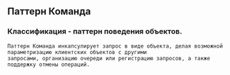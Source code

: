 ## Паттерн Команда
### Классификация - паттерн поведения объектов.

```
Паттерн Команда инкапсулирует запрос в виде объекта, делая возможной параметризацию клиентских объектов с другими
запросами, организацию очереди или регистрацию запросов, а также поддержку отмены операций.
```